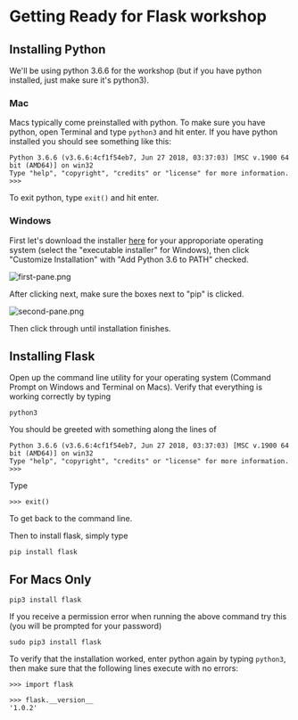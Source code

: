 # Getting Ready for Flask workshop

## Installing Python

We'll be using python 3.6.6 for the workshop (but if you have python installed, just make sure it's python3).

### Mac

Macs typically come preinstalled with python. To make sure you have python, open Terminal and type `python3` and hit enter. If you have python installed you should see something like this:
```
Python 3.6.6 (v3.6.6:4cf1f54eb7, Jun 27 2018, 03:37:03) [MSC v.1900 64 bit (AMD64)] on win32
Type "help", "copyright", "credits" or "license" for more information.
>>>
```
To exit python, type `exit()` and hit enter.

### Windows

First let's download the installer [here](https://www.python.org/downloads/release/python-366/) for your approporiate operating system (select the "executable installer" for Windows), then click "Customize Installation" with "Add Python 3.6 to PATH" checked.

![first-pane.png](first-pane.PNG)

After clicking next, make sure the boxes next to "pip" is clicked.

![second-pane.png](second-pane.PNG)

Then click through until installation finishes.

## Installing Flask

Open up the command line utility for your operating system (Command Prompt on Windows and Terminal on Macs). Verify that everything is working correctly by typing
```
python3
```
You should be greeted with something along the lines of
```
Python 3.6.6 (v3.6.6:4cf1f54eb7, Jun 27 2018, 03:37:03) [MSC v.1900 64 bit (AMD64)] on win32
Type "help", "copyright", "credits" or "license" for more information.
>>>
```
Type
```
>>> exit()
```
To get back to the command line.

Then to install flask, simply type
```
pip install flask
```

## For Macs Only
```
pip3 install flask
```
If you receive a permission error when running the above command try this (you will be prompted for your password)
```
sudo pip3 install flask
```

To verify that the installation worked, enter python again by typing `python3`, then make sure that the following lines execute with no errors:
```
>>> import flask
```
```
>>> flask.__version__
'1.0.2'
```
